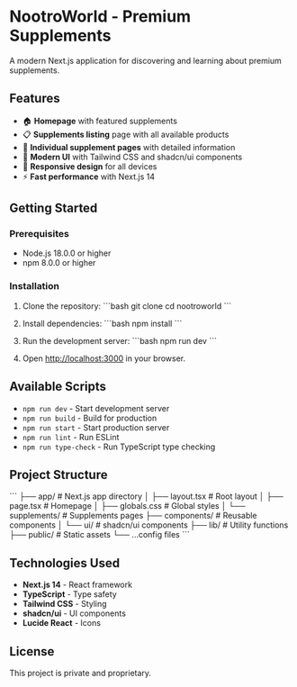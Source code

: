 # NootroWorld - Premium Supplements

A modern Next.js application for discovering and learning about premium supplements.

## Features

- 🏠 **Homepage** with featured supplements
- 📋 **Supplements listing** page with all available products
- 📄 **Individual supplement pages** with detailed information
- 🎨 **Modern UI** with Tailwind CSS and shadcn/ui components
- 📱 **Responsive design** for all devices
- ⚡ **Fast performance** with Next.js 14

## Getting Started

### Prerequisites

- Node.js 18.0.0 or higher
- npm 8.0.0 or higher

### Installation

1. Clone the repository:
\`\`\`bash
git clone <repository-url>
cd nootroworld
\`\`\`

2. Install dependencies:
\`\`\`bash
npm install
\`\`\`

3. Run the development server:
\`\`\`bash
npm run dev
\`\`\`

4. Open [http://localhost:3000](http://localhost:3000) in your browser.

## Available Scripts

- `npm run dev` - Start development server
- `npm run build` - Build for production
- `npm run start` - Start production server
- `npm run lint` - Run ESLint
- `npm run type-check` - Run TypeScript type checking

## Project Structure

\`\`\`
├── app/                    # Next.js app directory
│   ├── layout.tsx         # Root layout
│   ├── page.tsx           # Homepage
│   ├── globals.css        # Global styles
│   └── supplements/       # Supplements pages
├── components/            # Reusable components
│   └── ui/               # shadcn/ui components
├── lib/                  # Utility functions
├── public/               # Static assets
└── ...config files
\`\`\`

## Technologies Used

- **Next.js 14** - React framework
- **TypeScript** - Type safety
- **Tailwind CSS** - Styling
- **shadcn/ui** - UI components
- **Lucide React** - Icons

## License

This project is private and proprietary.
